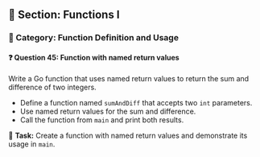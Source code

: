 ## 📘 Section: Functions I  
### 🔹 Category: Function Definition and Usage  
#### ❓ Question 45: Function with named return values

Write a Go function that uses named return values to return the sum and difference of two integers.

- Define a function named `sumAndDiff` that accepts two `int` parameters.
- Use named return values for the sum and difference.
- Call the function from `main` and print both results.

🔧 **Task:** Create a function with named return values and demonstrate its usage in `main`.
